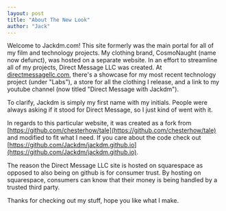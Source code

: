 ```yaml
---
layout: post
title: "About The New Look"
author: "Jack"
---
```


Welcome to Jackdm.com! This site formerly was the main portal for all of my film and technology projects. My clothing brand, CosmoNaught (name now defunct), was hosted on a separate website. In an effort to streamline all of my projects, Direct Message LLC was created. At [directmessagellc.com](https://directmessagellc.com), there's a showcase for my most recent technology project (under "Labs"), a store for all the clothing I release, and a link to my youtube channel (now titled "Direct Message with Jackdm").

To clarify, Jackdm is simply my first name with my initials. People were always asking if it stood for Direct Message, so I just kind of went with it.

In regards to this particular website, it was created as a fork from [https://github.com/chesterhow/tale](https://github.com/chesterhow/tale) and modified to fit what I need. If you care about the code check out [https://github.com/Jackdm/jackdm.github.io](https://github.com/Jackdm/jackdm.github.io).

The reason the Direct Message LLC site is hosted on squarespace as opposed to also being on github is for consumer trust. By hosting on squarespace, consumers can know that their money is being handled by a trusted third party.

Thanks for checking out my stuff, hope you like what I make.

